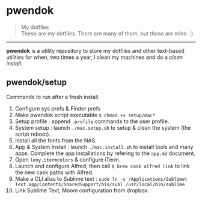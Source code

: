 # pwendok

> My dotfiles  
> These are my dotfiles. There are many of them, but those are mine. :)

* * *

**pwendok** is a utility repository to store my dotfiles and other text-based utilities for when, two times a year, I clean my machines and do a *clean install*.

## pwendok/setup

Commands to run after a fresh install.

1. Configure sys prefs & Finder prefs
2. Make pwendok script executable `$ chmod +x setup/mac*`
3. Setup profile : append `.profile` commands to the user profile.
4. System setup : launch `./mac.setup.sh` to setup & clean the system (the script reboot).
5. Install all the fonts from the NAS.
6. App & System Install : launch `./mac.install.sh` to install tools and many apps. Complete the app installations by refering to the `app.md` document.
7. Open `leny.itermcolors` & configure iTerm.
8. Launch and configure Alfred, then call `$ brew cask alfred link` to link the new cask paths with Alfred.
9. Make a CLI alias to Sublime text : `sudo ln -s /Applications/Sublime\ Text.app/Contents/SharedSupport/bin/subl /usr/local/bin/sublime`
10. Link Sublime Text, Moom configuration from dropbox.
